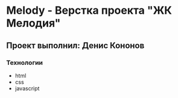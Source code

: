# Melody - Верстка проекта "ЖК Мелодия"
## Проект выполнил: Денис Кононов
### Технологии
  - html
  - css
  - javascript
